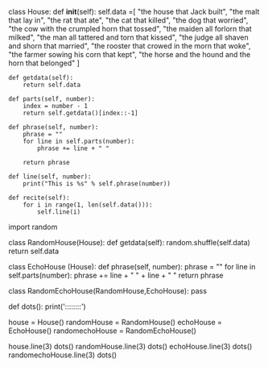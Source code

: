 class House:
    def __init__(self):
      self.data =[
            "the house that Jack built",
            "the malt that lay in",
            "the rat that ate",
            "the cat that killed",
            "the dog that worried",
            "the cow with the crumpled horn that tossed",
            "the maiden all forlorn that milked",
            "the man all tattered and torn that kissed",
            "the judge all shaven and shorn that married",
            "the rooster that crowed in the morn that woke",
            "the farmer sowing his corn that kept",
            "the horse and the hound and the horn that belonged"
        ]

    def getdata(self):
        return self.data

    def parts(self, number):
        index = number - 1
        return self.getdata()[index::-1]

    def phrase(self, number):
        phrase = ""
        for line in self.parts(number):
            phrase += line + " "

        return phrase

    def line(self, number):
        print("This is %s" % self.phrase(number))

    def recite(self):
        for i in range(1, len(self.data())):
            self.line(i)
            
import random

class RandomHouse(House):
        def getdata(self):
          random.shuffle(self.data)
          return self.data

class EchoHouse (House):
  def phrase(self, number):
        phrase = ""
        for line in self.parts(number):
            phrase += line + " " + line + " "
        return phrase

class RandomEchoHouse(RandomHouse,EchoHouse):
  pass 

def dots():
  print('::::::::')

house = House()
randomHouse = RandomHouse()
echoHouse = EchoHouse()
randomechoHouse = RandomEchoHouse()

house.line(3)
dots()
randomHouse.line(3)
dots()
echoHouse.line(3)
dots()
randomechoHouse.line(3)
dots()
